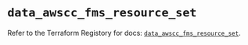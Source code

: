# `data_awscc_fms_resource_set`

Refer to the Terraform Registory for docs: [`data_awscc_fms_resource_set`](https://registry.terraform.io/providers/hashicorp/awscc/0.70.0/docs/data-sources/fms_resource_set).
